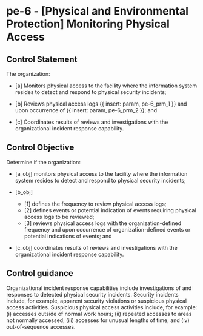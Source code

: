 # pe-6 - \[Physical and Environmental Protection\] Monitoring Physical Access

## Control Statement

The organization:

- \[a\] Monitors physical access to the facility where the information system resides to detect and respond to physical security incidents;

- \[b\] Reviews physical access logs {{ insert: param, pe-6_prm_1 }} and upon occurrence of {{ insert: param, pe-6_prm_2 }}; and

- \[c\] Coordinates results of reviews and investigations with the organizational incident response capability.

## Control Objective

Determine if the organization:

- \[a_obj\] monitors physical access to the facility where the information system resides to detect and respond to physical security incidents;

- \[b_obj\]

  - \[1\] defines the frequency to review physical access logs;
  - \[2\] defines events or potential indication of events requiring physical access logs to be reviewed;
  - \[3\] reviews physical access logs with the organization-defined frequency and upon occurrence of organization-defined events or potential indications of events; and

- \[c_obj\] coordinates results of reviews and investigations with the organizational incident response capability.

## Control guidance

Organizational incident response capabilities include investigations of and responses to detected physical security incidents. Security incidents include, for example, apparent security violations or suspicious physical access activities. Suspicious physical access activities include, for example: (i) accesses outside of normal work hours; (ii) repeated accesses to areas not normally accessed; (iii) accesses for unusual lengths of time; and (iv) out-of-sequence accesses.
